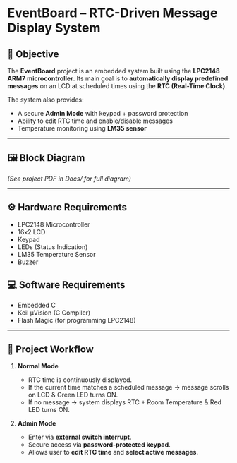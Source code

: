 # EventBoard – RTC-Driven Message Display System  

## 📌 Objective  
The **EventBoard** project is an embedded system built using the **LPC2148 ARM7 microcontroller**. Its main goal is to **automatically display predefined messages** on an LCD at scheduled times using the **RTC (Real-Time Clock)**.  

The system also provides:  
- A secure **Admin Mode** with keypad + password protection  
- Ability to edit RTC time and enable/disable messages  
- Temperature monitoring using **LM35 sensor**  

---

## 🖼️ Block Diagram  
*(See project PDF in Docs/ for full diagram)*  

---

## ⚙️ Hardware Requirements  
- LPC2148 Microcontroller  
- 16x2 LCD  
- Keypad  
- LEDs (Status Indication)  
- LM35 Temperature Sensor  
- Buzzer  

## 💻 Software Requirements  
- Embedded C  
- Keil µVision (C Compiler)  
- Flash Magic (for programming LPC2148)  

---

## 🔄 Project Workflow  
1. **Normal Mode**  
   - RTC time is continuously displayed.  
   - If the current time matches a scheduled message → message scrolls on LCD & Green LED turns ON.  
   - If no message → system displays RTC + Room Temperature & Red LED turns ON.  

2. **Admin Mode**  
   - Enter via **external switch interrupt**.  
   - Secure access via **password-protected keypad**.  
   - Allows user to **edit RTC time** and **select active messages**.  
